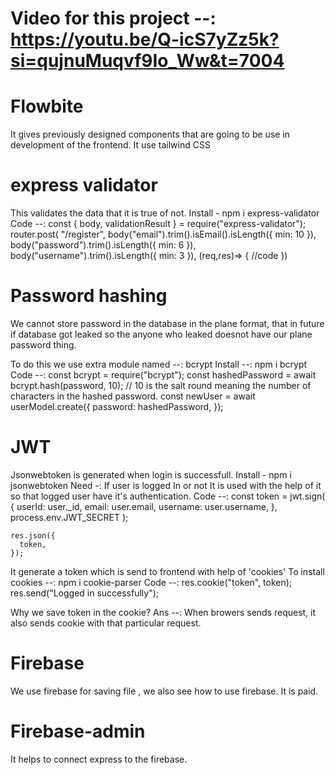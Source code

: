 
# Video for this project --: https://youtu.be/Q-icS7yZz5k?si=qujnuMuqvf9Io_Ww&t=7004


# Flowbite
It gives previously designed components that are going to be use in development of the frontend. It use tailwind CSS


# express validator
This validates the data that it is true of not.
Install - npm i express-validator
Code --: 
const { body, validationResult } = require("express-validator");
router.post(
  "/register",
  body("email").trim().isEmail().isLength({ min: 10 }),
  body("password").trim().isLength({ min: 6 }),
  body("username").trim().isLength({ min: 3 }),
  (req,res)=> {
  //code
  })


# Password hashing
We cannot store password in the database in the plane format, that in future if database got leaked so the anyone who leaked doesnot have our plane password thing.

To do this we use extra module named --: bcrypt
Install --: npm i bcrypt
Code --: 
const bcrypt = require("bcrypt");
const hashedPassword = await bcrypt.hash(password, 10); // 10 is the salt round meaning the number of characters in the hashed password.
    const newUser = await userModel.create({
      password: hashedPassword,
    });


# JWT
Jsonwebtoken is generated when login is successfull.
Install - npm i jsonwebtoken
Need -: If user is logged In or not It is used with the help of it so that logged user have it's authentication.
Code --:
const token = jwt.sign(
      {
        userId: user._id,
        email: user.email,
        username: user.username,
      },
      process.env.JWT_SECRET
    );

    res.json({
      token,
    });
It generate a token which is send to frontend with help of 'cookies'
To install cookies --: npm i cookie-parser
Code --:
res.cookie("token", token);
res.send("Logged in successfully");

Why we save token in the cookie? 
Ans --: When browers sends request, it also sends cookie with that particular request.

# Firebase
We use firebase for saving file , we also see how to use firebase.
It is paid.


# Firebase-admin
It helps to connect express to the firebase.



